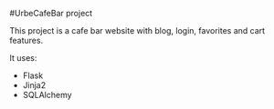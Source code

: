 #UrbeCafeBar project

This project is a cafe bar website with blog, login, favorites and cart features.

It uses:
<ul>
    <li>Flask</li>
    <li>Jinja2</li>
    <li>SQLAlchemy</li>
</ul>
